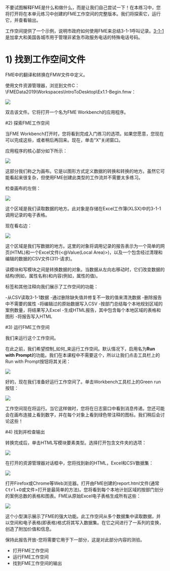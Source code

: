 不要试图解释FME是什么和做什么，而是让我们自己尝试一下！在本练习中，您将打开将在本单元练习中创建的FME工作空间的完整版本。我们将探索它，运行它，并查看输出。

工作空间提供了一个示例，说明市政府如何使用FME来总结3-1-1呼叫记录。[3-1-1](https://en.wikipedia.org/wiki/3-1-1)是加拿大和美国各城市用于管理非紧急市政服务电话的特殊电话号码。

# 1) 找到工作空间文件

FME中的翻译和转换在FMW文件中定义。

使用文件资源管理器，浏览到文件C：\\FMEData2019\\Workspaces\\IntroToDesktop\\Ex1.1-Begin.fmw：

![](./Images/Img1.200.Ex1.LocateWorkspace.png)

双击该文件。它将打开一个名为FME Workbench的应用程序。

#2) 探索FME工作空间

当FME Workbench打开时，您将看到完成入门练习的选项。如果您愿意，您现在可以完成这些，或者稍后再回来。现在，单击“X”关闭窗口。

应用程序的核心部分如下所示：

![](./Images/Img1.201.Ex1.OpenedWorkspace.png)

这部分我们称之为画布。它是以图形方式定义数据的转换和转换的地方。虽然它可能看起来很复杂，但使用FME创建此类型的工作流并不需要太多练习。

检查画布的左侧：

![](./Images/Img1.202.Ex1.BookmarkedReader.png)

这个区域是我们读取数据的地方。此对象是存储在Excel工作簿(XLSX)中的3-1-1调用记录的电子表格。

现在看右边：

![](./Images/Img1.203.Ex1.BookmarkedWriter.png)

这个区域是我们写数据的地方。这里的对象将调用记录的报告表示为一个简单的网页(HTML)和一个Excel文件(<@Value(Local Area)>)，以及一个包含经过清理和编辑的数据的CSV文件(311-请求)。

读模块和写模块之间是转换数据的对象。当数据从左向右移动时，它们改变数据的结构(例如，属性名称)和内容(例如，属性的值)。

标签和其他注释向我们展示了工作空间的功能：

-从CSV读取3-1-1数据
-通过删除缺失值并修复不一致的值来清洗数据
-删除报告中不需要的属性
-将编辑过的原始数据写入CSV
-按部门总结每个本地规划区域的案例数量，将结果写入Excel
-生成HTML报告，其中包含每个本地区域的表格和图形
-将报告写入HTML

#3) 运行FME工作空间

我们来运行这个工作空间。

在此之前，我们希望控制_如何_来运行工作空间。默认情况下，启用名为**Run with Prompt**的功能。我们在本课程中不需要这个，所以让我们点击工具栏上的Run with Prompt按钮将其关闭：

![](./Images/run-with-prompt.png)

好的，现在我们准备好运行工作空间了。单击Workbench工具栏上的Green run按钮：

![](./Images/run-button.png)

工作空间现在将运行。当它这样做时，您将在日志窗口中看到消息传递。您还可能会在画布连接上看到数字，并在每个对象上看到绿色带注释的图标。我们稍后会讨论这些！

#4) 找到并检查输出

转换完成后，单击HTML写模块要素类型。选择打开包含文件夹的选项：

![](./Images/Img1.205.Ex1.OpenContainingFolder.png)

在打开的资源管理器对话框中，您将找到新的HTML，Excel和CSV数据集：

![](./Images/Img1.206.Ex1.OutputFiles.png)

打开Firefox或Chrome等Web浏览器。打开由FME创建的report.html文件(通常<kbd>Ctrl</kbd>+<kbd>O</kbd>或文件>打开是最简单的方法)。您将看到每个本地计划区域的按部门划分的案例总数的表格和图表。FME从原始Excel电子表格生成所有这些：

![](./Images/Img1.207.Ex1.HTMLOutput.png)

这个小型演示展示了FME的强大功能。此工作空间从多个数据集中读取数据，并以空间和电子表格(即表格)格式将其写入数据集。在它之间进行了一系列的变换，创造了附加价值和信息。

保持此报告开放-您将需要它用于下一部分，这是对此部分内容的测验。


<UL>
<li>打开FME工作空间</li>
<li>运行FME工作空间</li>
<li>找到FME工作空间的输出</li>
</UL>
